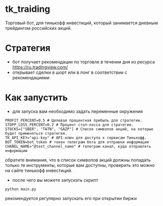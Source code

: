 # tk_traiding
Торговый бот, для тинькофф инвестиций, который занимается дневным трейдингом 
российских акций.
# Стратегия
 - бот получает рекомендации по торговле в течении дня из ресурса https://ru.tradingview.com/
 - открывает сделки в шорт или в лонг в соответствии с рекомендациями
# Как запустить
- для запуска вам необходимо задать переменные окружения
```text
PROFIT_PERCENT=0.5 # Целевая процентная прибыль для стратегии.
STOPP_LOSS_PERCENT=0.2 # Процент стоп-лосса для стратегии.
STOCKS=["SBER", "TATN", "GAZP"] # Список символов акций, на которые будет применяться стратегия.
TK_API_KEY="api-key" # API-ключ для доступа к сервисам Тинькофф.
BOT_TOKEN=bot_token # токен телеграм бота для отправки информации
CHANEL_NAME="@test_channel_name" # телеграм канал, куда отправлять информацию
```
обратите внимания, что в список символов акций должны попадать только те инструменты,
которые вам доступны, проверить это можно на сайте тинькофф инвестиций.<br/>
- после чего вы можете запускать скрипт
```commandline
python main.py
```
рекомендуется регулярно запускать его при открытии биржи




